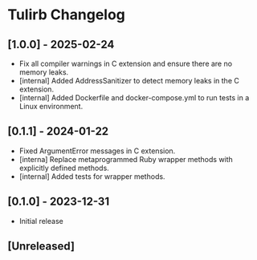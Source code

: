 # Tulirb Changelog

## [1.0.0] - 2025-02-24

- Fix all compiler warnings in C extension and ensure there are no memory leaks.
- [internal] Added AddressSanitizer to detect memory leaks in the C extension.
- [internal] Added Dockerfile and docker-compose.yml to run tests in a Linux environment.

## [0.1.1] - 2024-01-22

- Fixed ArgumentError messages in C extension.
- [interna] Replace metaprogrammed Ruby wrapper methods with explicitly defined methods.
- [internal] Added tests for wrapper methods.

## [0.1.0] - 2023-12-31

- Initial release

## [Unreleased]